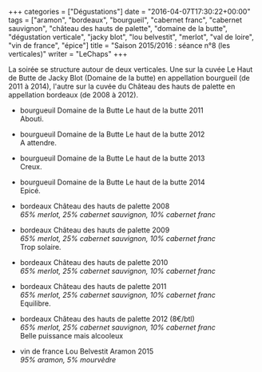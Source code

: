 +++
categories = ["Dégustations"]
date = "2016-04-07T17:30:22+00:00"
tags = ["aramon", "bordeaux", "bourgueil", "cabernet franc", "cabernet sauvignon", "château des hauts de palette", "domaine de la butte", "dégustation verticale", "jacky blot", "lou belvestit", "merlot", "val de loire", "vin de france", "épice"] 
title = "Saison 2015/2016 : séance n°8 (les verticales)"
writer = "LeChaps"
+++

La soirée se structure autour de deux verticales. Une sur la cuvée Le Haut de Butte de Jacky Blot (Domaine de la butte) en appellation bourgueil (de 2011 à 2014), l'autre sur la cuvée du Château des hauts de palette en appellation bordeaux (de 2008 à 2012).

* bourgueuil Domaine de la Butte Le haut de la butte 2011  
Abouti.

* bourgueuil Domaine de la Butte Le haut de la butte 2012  
A attendre.

* bourgueuil Domaine de la Butte Le haut de la butte 2013  
Creux.

* bourgueuil Domaine de la Butte Le haut de la butte 2014  
Epicé.

* bordeaux Château des hauts de palette 2008 <i class="fa fa-plus-circle"></i> <i class="fa fa-plus-circle"></i>  
_65% merlot, 25% cabernet sauvignon, 10% cabernet franc_

* bordeaux Château des hauts de palette 2009  
_65% merlot, 25% cabernet sauvignon, 10% cabernet franc_  
Trop solaire.

* bordeaux Château des hauts de palette 2010 <i class="fa fa-plus-circle"></i>  
_65% merlot, 25% cabernet sauvignon, 10% cabernet franc_  

* bordeaux Château des hauts de palette 2011  
_65% merlot, 25% cabernet sauvignon, 10% cabernet franc_  
Equilibre.

* bordeaux Château des hauts de palette 2012 (8€/btl)  
_65% merlot, 25% cabernet sauvignon, 10% cabernet franc_  
Belle puissance mais alcooleux

* vin de france Lou Belvestit Aramon 2015  
_95% aramon, 5% mourvèdre_
